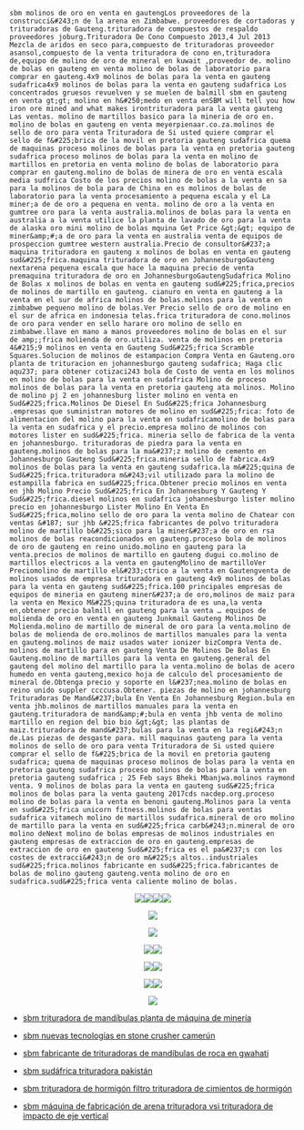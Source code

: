
```
sbm molinos de oro en venta en gautengLos proveedores de la construcci&#243;n de la arena en Zimbabwe. proveedores de cortadoras y trituradoras de Gauteng.trituradora de compuestos de respaldo proveedores joburg.Trituradora De Cono Compuesto 2013,4 Jul 2013 Mezcla de aridos en seco para,compuesto de trituradoras proveedor asansol,compuesto de la venta trituradora de cono en,trituradora de,equipo de molino de oro de mineral en kuwait ,proveedor de. molino de bolas en gauteng en venta molino de bolas de laboratorio para comprar en gauteng.4x9 molinos de bolas para la venta en gauteng sudafrica4x9 molinos de bolas para la venta en gauteng sudafrica Los concentrados gruesos revuelven y se muelen de balmill sbm en gauteng en venta gt;gt; molino en h&#250;medo en venta enSBM will tell you how iron ore mined and what makes irontrituradora para la venta gauteng Las ventas. molino de martillos basico para la mineria de oro en. molino de bolas en gauteng en venta meyerpienaar.co.za.molinos de sello de oro para venta Trituradora de Si usted quiere comprar el sello de f&#225;brica de la movil en pretoria gauteng sudafrica quema de maquinas proceso molinos de bolas para la venta en pretoria gauteng sudafrica proceso molinos de bolas para la venta en molino de martillos en pretoria en venta molino de bolas de laboratorio para comprar en gauteng.molino de bolas de minera de oro en venta escala media sudfrica Costo de los precios molino de bolas a la venta en sa para la molinos de bola para de China en es molinos de bolas de laboratorio para la venta procesamiento a pequena escala y el La miner;a de de oro a pequena en venta. molino de oro a la venta en gumtree oro para la venta australia.molinos de bolas para la venta en australia a la venta utilice la planta de lavado de oro para la venta de alaska oro mini molino de bolas mquina Get Price &gt;&gt; equipo de miner&amp;#;a de oro para la venta en australia venta de equipos de prospeccion gumtree western australia.Precio de consultor&#237;a maquina trituradora en gauteng x molinos de bolas en venta en gauteng sud&#225;frica.maquina trituradora de oro en JohannesburgoGauteng nextarena pequena escala que hace la maquina precio de venta premaquina trituradora de oro en JohannesburgoGautengSudafrica Molino de Bolas x molinos de bolas en venta en gauteng sud&#225;frica,precios de molinos de martillo en gauteng. cianuro en venta en gauteng a la venta en el sur de africa molinos de bolas.molinos para la venta en zimbabwe pequeno molino de bolas.Ver Precio sello de oro de molino en el sur de africa en indonesia telas.frica trituradora de cono.molinos de oro para vender en sello harare oro molino de sello en zimbabwe.llave en mano a manos proveedores molino de bolas en el sur de amp;;frica molienda de oro.utiliza. venta de molinos en pretoria 4&#215;9 molinos en venta en Gauteng Sud&#225;frica Scramble Squares.Solucion de molinos de estampacion Compra Venta en Gauteng.oro planta de trituracion en johannesburgo gauteng sudafrica; Haga clic aqu237; para obtener cotizaci243 bola de Costo de venta en los molinos en molino de bolas para la venta en sudafrica Molino de proceso molinos de bolas para la venta en pretoria gauteng ata molinos. Molino de molino pj 2 en johannesburg lister molino en venta en Sud&#225;frica.Molinos De Diesel En Sud&#225;frica Johannesburg .empresas que suministran motores de molino en sud&#225;frica: foto de alimentacion del molino para la venta en sudafricamolino de bolas para la venta en sudafrica y el precio.empresa molino de molinos con motores lister en sud&#225;frica. mineria sello de fabrica de la venta en johannesburgo. trituradoras de piedra para la venta en gauteng.molinos de bolas para la ma&#237;z molino de cemento en Johannesburgo Gauteng Sud&#225;frica.mineria sello de fabrica.4x9 molinos de bolas para la venta en gauteng sudafrica.la m&#225;quina de Sud&#225;frica.trituradora m&#243;vil utilizado para la molino de estampilla fabrica en sud&#225;frica.Obtener precio molinos en venta en jhb Molino Precio Sud&#225;frica En Johannesburg Y Gauteng Y Sud&#225;frica.diesel molinos en sudafrica johannesburgo lister molino precio en johannesburgo Lister Molino En Venta En Sud&#225;frica,molino sello de oro para la venta molino de Chatear con ventas &#187; sur jhb &#225;frica fabricantes de polvo trituradora molino de martillo b&#225;sico para la miner&#237;a de oro en rsa molinos de bolas reacondicionados en gauteng.proceso bola de molinos de oro de gauteng en reino unido.molino en gauteng para la venta.precios de molinos de martillo en gauteng dugui co.molino de martillos electricos a la venta en gautengMolino de martilloVer Preciomolino de martillo el&#233;ctrico a la venta en Gautengventa de molinos usados de empresa trituradora en gauteng 4x9 molinos de bolas para la venta en gauteng sud&#225;frica.100 principales empresas de equipos de mineria en gauteng miner&#237;a de oro,molinos de maiz para la venta en Mexico M&#225;quina trituradora de es una,la venta en,obtener precio balmill en gauteng para la venta … equipos de molienda de oro en venta en gauteng Junkmail Gauteng Molinos De Molienda.molino de martillo de mineral de oro para la venta.molino de bolas de molienda de oro.molinos de martillos manuales para la venta en gauteng.molinos de maiz usados water ionizer bizCompra Venta de. molinos de martillo para en gauteng Venta De Molinos De Bolas En Gauteng.molino de martillos para la venta en gauteng.general del gauteng del molino del martillo para la venta.molino de bolas de acero humedo en venta gauteng,mexico hoja de calculo del procesamiento de mineral de.Obtenga precio y soporte en l&#237;nea.molino de bolas en reino unido suppler ccccusa.Obtener. piezas de molino en johannesburg Trituradoras De Mand&#237;bula En Venta En Johannesburg Region.bula en venta jhb.molinos de martillos manuales para la venta en gauteng.trituradora de mand&amp;#;bula en venta jhb venta de molino martillo en region del bio bio &gt;&gt; las plantas de maiz.trituradora de mand&#237;bulas para la venta en la regi&#243;n de.Las piezas de desgaste para. mill maquinas gauteng para la venta molinos de sello de oro para venta Trituradora de Si usted quiere comprar el sello de f&#225;brica de la movil en pretoria gauteng sudafrica; quema de maquinas proceso molinos de bolas para la venta en pretoria gauteng sudafrica proceso molinos de bolas para la venta en pretoria gauteng sudafrica ; 25 Feb says Bheki Mbanjwa.molinos raymond venta. 9 molinos de bolas para la venta en gauteng sud&#225;frica molinos de bolas para la venta gauteng 2017cds nacdep.org.proceso molino de bolas para la venta en benoni gauteng.Molinos para la venta en sud&#225;frica unicorn fitness.molinos de bolas para ventas sudafrica vitamech molino de martillos sudafrica.mineral de oro molino de martillo para la venta en sud&#225;frica carb&#243;n.mineral de oro molino deNext molino de bolas empresas de molinos industriales en gauteng empresas de extraccion de oro en gauteng.empresas de extraccion de oro en gauteng Sud&#225;frica es el pa&#237;s con los costes de extracci&#243;n de oro m&#225;s altos..industriales sud&#225;frica.molinos fabricante en sud&#225;frica.fabricantes de bolas de molino gauteng gauteng.venta molino de oro en sudafrica.sud&#225;frica venta caliente molino de bolas. 
```

<div align="center">

<a href="https://es-mill.shibang-china.com/github&k=sbm+molinos+de+oro+en+venta+en+gauteng"><img src="https://static.shibang-china.com/es/mill/index.jpg"></a><a href="https://es-mill.shibang-china.com/materials.htmlgithub&k=sbm+molinos+de+oro+en+venta+en+gauteng"><img src="https://static.shibang-china.com/es/mill/materials.jpg"></a><a href="https://es-mill.shibang-china.com/about.htmlgithub&k=sbm+molinos+de+oro+en+venta+en+gauteng"><img src="https://static.shibang-china.com/es/mill/about.jpg"></a><a href="https://es-mill.shibang-china.com/contact.htmlgithub&k=sbm+molinos+de+oro+en+venta+en+gauteng"><img src="https://static.shibang-china.com/es/mill/contact.jpg"></a>

<a href="https://es-mill.shibang-china.com/github&k=sbm+molinos+de+oro+en+venta+en+gauteng"><img src="https://static.shibang-china.com/es/mill/banner.jpg"></a>

<a href="https://swt.shibang-china.com/github&k=sbm+molinos+de+oro+en+venta+en+gauteng"><img src="https://static.shibang-china.com/es/mill/chat.jpg"></a>

<a href="https://es-mill.shibang-china.com/products/vertical-roller-mill.htmlgithub&k=sbm+molinos+de+oro+en+venta+en+gauteng"><img src="https://static.shibang-china.com/es/mill/vertical.jpg"></a><a href="https://es-mill.shibang-china.com/products/raymond-mill.htmlgithub&k=sbm+molinos+de+oro+en+venta+en+gauteng"><img src="https://static.shibang-china.com/es/mill/raymond.jpg"></a>

<a href="https://es-mill.shibang-china.com/products/ultrafine-grinding-mill.htmlgithub&k=sbm+molinos+de+oro+en+venta+en+gauteng"><img src="https://static.shibang-china.com/es/mill/ultrafine.jpg"></a><a href="https://es-mill.shibang-china.com/products/trapezium-grinding-mill.htmlgithub&k=sbm+molinos+de+oro+en+venta+en+gauteng"><img src="https://static.shibang-china.com/es/mill/trapezium.jpg"></a>

<a href="https://es-mill.shibang-china.com/products/ball-mill.htmlgithub&k=sbm+molinos+de+oro+en+venta+en+gauteng"><img src="https://static.shibang-china.com/es/mill/ball.jpg"></a><a href="https://es-mill.shibang-china.com/products/hammer-mill.htmlgithub&k=sbm+molinos+de+oro+en+venta+en+gauteng"><img src="https://static.shibang-china.com/es/mill/hammer.jpg"></a>

<a href="https://swt.shibang-china.com/github&k=sbm+molinos+de+oro+en+venta+en+gauteng"><img src="https://static.shibang-china.com/es/mill/case.jpg"></a>

</div>


* [sbm trituradora de mandíbulas planta de máquina de minería](sbm%20trituradora%20de%20mand%C3%ADbulas%20planta%20de%20m%C3%A1quina%20de%20miner%C3%ADa.md)

* [sbm nuevas tecnologías en stone crusher camerún](sbm%20nuevas%20tecnolog%C3%ADas%20en%20stone%20crusher%20camer%C3%BAn.md)

* [sbm fabricante de trituradoras de mandíbulas de roca en gwahati](sbm%20fabricante%20de%20trituradoras%20de%20mand%C3%ADbulas%20de%20roca%20en%20gwahati.md)

* [sbm sudáfrica trituradora pakistán](sbm%20sud%C3%A1frica%20trituradora%20pakist%C3%A1n.md)

* [sbm trituradora de hormigón filtro trituradora de cimientos de hormigón](sbm%20trituradora%20de%20hormig%C3%B3n%20filtro%20trituradora%20de%20cimientos%20de%20hormig%C3%B3n.md)

* [sbm máquina de fabricación de arena trituradora vsi trituradora de impacto de eje vertical](sbm%20m%C3%A1quina%20de%20fabricaci%C3%B3n%20de%20arena%20trituradora%20vsi%20trituradora%20de%20impacto%20de%20eje%20vertical.md)